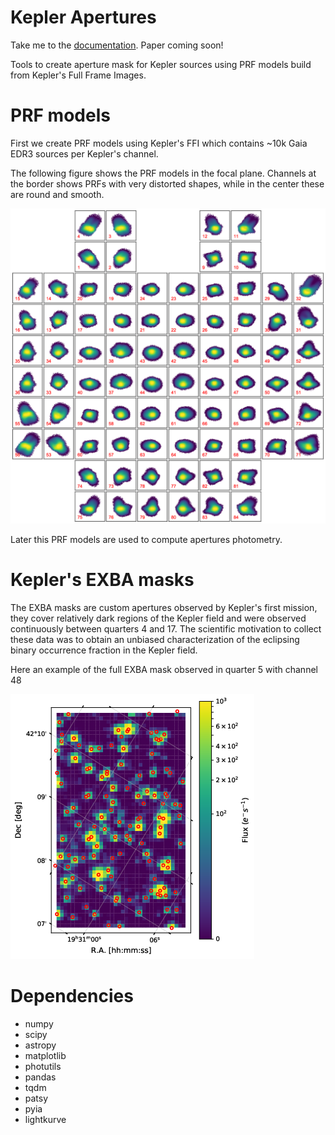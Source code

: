 # Kepler Apertures

Take me to the [documentation](https://jorgemarpa.github.io/kepler-apertures/).
Paper coming soon!

Tools to create aperture mask for Kepler sources using PRF models build from Kepler's
Full Frame Images.

# PRF models

First we create PRF models using Kepler's FFI which contains ~10k Gaia EDR3 sources per Kepler's channel.

The following figure shows the PRF models in the focal plane. Channels at the border shows PRFs with very distorted shapes, while in the center these are round and smooth.

![PRF Models](https://github.com/jorgemarpa/kepler-apertures/blob/main/docs/focal_plane_prf_model.png)

Later this PRF models are used to compute apertures photometry.

# Kepler's EXBA masks

The EXBA masks are custom apertures observed by Kepler's first mission, they cover relatively dark regions of the Kepler field and were observed continuously between quarters 4 and 17. The scientific motivation to collect these data was to obtain an unbiased characterization of the eclipsing binary occurrence fraction in the Kepler field.

Here an example of the full EXBA mask observed in quarter 5 with channel 48

![exba_ch48](https://github.com/jorgemarpa/kepler-apertures/blob/main/docs/EXBA_img_q5_ch48.png)

# Dependencies
* numpy
* scipy
* astropy
* matplotlib
* photutils
* pandas
* tqdm
* patsy
* pyia
* lightkurve

